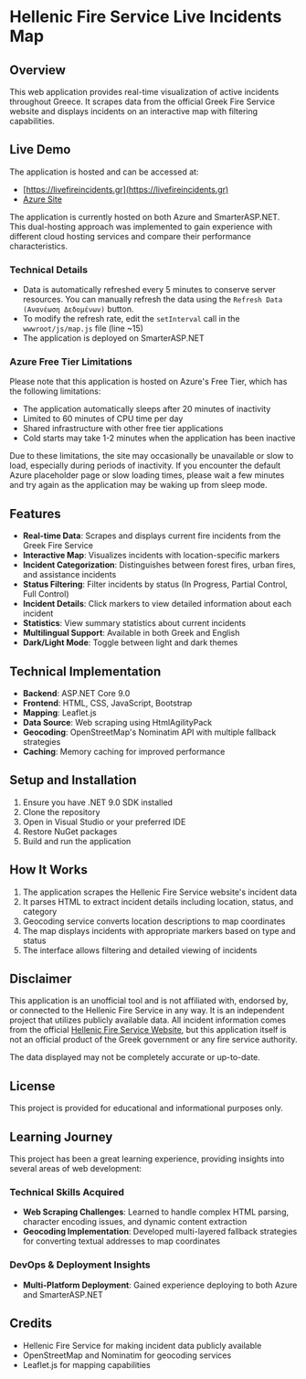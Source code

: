 # Hellenic Fire Service Live Incidents Map

## Overview
This web application provides real-time visualization of active incidents throughout Greece. It scrapes data from the official Greek Fire Service website and displays incidents on an interactive map with filtering capabilities.

## Live Demo
The application is hosted and can be accessed at:
- [https://livefireincidents.gr](https://livefireincidents.gr)
- [Azure Site](https://hfcliveincidents-hkcebcfdefgjcuh8.italynorth-01.azurewebsites.net/)

The application is currently hosted on both Azure and SmarterASP.NET. This dual-hosting approach was implemented to gain experience with different cloud hosting services and compare their performance characteristics.

### Technical Details
- Data is automatically refreshed every 5 minutes to conserve server resources. You can manually refresh the data using the `Refresh Data (Ανανέωση Δεδομένων)` button.
- To modify the refresh rate, edit the `setInterval` call in the `wwwroot/js/map.js` file (line ~15)
- The application is deployed on SmarterASP.NET

### Azure Free Tier Limitations
Please note that this application is hosted on Azure's Free Tier, which has the following limitations:
- The application automatically sleeps after 20 minutes of inactivity
- Limited to 60 minutes of CPU time per day
- Shared infrastructure with other free tier applications
- Cold starts may take 1-2 minutes when the application has been inactive

Due to these limitations, the site may occasionally be unavailable or slow to load, especially during periods of inactivity. If you encounter the default Azure placeholder page or slow loading times, please wait a few minutes and try again as the application may be waking up from sleep mode.

## Features
- **Real-time Data**: Scrapes and displays current fire incidents from the Greek Fire Service
- **Interactive Map**: Visualizes incidents with location-specific markers
- **Incident Categorization**: Distinguishes between forest fires, urban fires, and assistance incidents
- **Status Filtering**: Filter incidents by status (In Progress, Partial Control, Full Control)
- **Incident Details**: Click markers to view detailed information about each incident
- **Statistics**: View summary statistics about current incidents
- **Multilingual Support**: Available in both Greek and English
- **Dark/Light Mode**: Toggle between light and dark themes

## Technical Implementation
- **Backend**: ASP.NET Core 9.0
- **Frontend**: HTML, CSS, JavaScript, Bootstrap
- **Mapping**: Leaflet.js
- **Data Source**: Web scraping using HtmlAgilityPack
- **Geocoding**: OpenStreetMap's Nominatim API with multiple fallback strategies
- **Caching**: Memory caching for improved performance

## Setup and Installation
1. Ensure you have .NET 9.0 SDK installed
2. Clone the repository
3. Open in Visual Studio or your preferred IDE
4. Restore NuGet packages
5. Build and run the application

## How It Works
1. The application scrapes the Hellenic Fire Service website's incident data
2. It parses HTML to extract incident details including location, status, and category
3. Geocoding service converts location descriptions to map coordinates
4. The map displays incidents with appropriate markers based on type and status
5. The interface allows filtering and detailed viewing of incidents

## Disclaimer
This application is an unofficial tool and is not affiliated with, endorsed by, or connected to the Hellenic Fire Service in any way. It is an independent project that utilizes publicly available data. All incident information comes from the official [Hellenic Fire Service Website](https://museum.fireservice.gr/symvanta/), but this application itself is not an official product of the Greek government or any fire service authority.

The data displayed may not be completely accurate or up-to-date.

## License
This project is provided for educational and informational purposes only.

## Learning Journey

This project has been a great learning experience, providing insights into several areas of web development:

### Technical Skills Acquired
- **Web Scraping Challenges**: Learned to handle complex HTML parsing, character encoding issues, and dynamic content extraction
- **Geocoding Implementation**: Developed multi-layered fallback strategies for converting textual addresses to map coordinates

### DevOps & Deployment Insights
- **Multi-Platform Deployment**: Gained experience deploying to both Azure and SmarterASP.NET

## Credits
- Hellenic Fire Service for making incident data publicly available
- OpenStreetMap and Nominatim for geocoding services
- Leaflet.js for mapping capabilities
